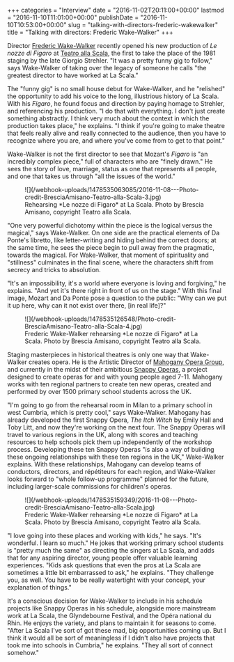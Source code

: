 +++
categories = "Interview"
date = "2016-11-02T20:11:00+00:00"
lastmod = "2016-11-10T11:01:00+00:00"
publishDate = "2016-11-10T10:53:00+00:00"
slug = "talking-with-directors-frederic-wakewalker"
title = "Talking with directors: Frederic Wake-Walker"
+++

Director [Frederic Wake-Walker](/scene/people/frederic-wake-walker/) recently opened his new production of *Le nozze di Figaro* at [Teatro alla Scala](/scene/companies/teatro-alla-scala/), the first to take the place of the 1981 staging by the late Giorgio Strehler. "It was a pretty funny gig to follow," says Wake-Walker of taking over the legacy of someone he calls "the greatest director to have worked at La Scala." 

The "funny gig" is no small house debut for Wake-Walker, and he "relished" the opportunity to add his voice to the long, illustrious history of La Scala. With his *Figaro*, he found focus and direction by paying homage to Strehler, and referencing his production. "I do that with everything. I don't just create something abstractly. I think very much about the context in which the production takes place," he explains. "I think if you're going to make theatre that feels really alive and really connected to the audience, then you have to recognize where you are, and where you've come from to get to that point."

Wake-Walker is not the first director to see that Mozart's *Figaro* is "an incredibly complex piece," full of characters who are "finely drawn." He sees the story of love, marriage, status as one that represents all people, and one that takes us through "all the issues of the world." 

<figure data-type="image">
![](/webhook-uploads/1478535063085/2016-11-08---Photo-credit-BresciaAmisano-Teatro-alla-Scala-3.jpg)
<figcaption>Rehearsing *Le nozze di Figaro* at La Scala. Photo by Brescia Amisano, copyright Teatro alla Scala.</figcaption>
</figure>

"One very powerful dichotomy within the piece is the logical versus the magical," says Wake-Walker. On one side are the practical elements of Da Ponte's libretto, like letter-writing and hiding behind the correct doors; at the same time, he sees the piece begin to pull away from the pragmatic, towards the magical. For Wake-Walker, that moment of spirituality and "stillness" culminates in the final scene, where the characters shift from secrecy and tricks to absolution.

"It's an impossibility, it's a world where everyone is loving and forgiving," he explains. "And yet it's there right in front of us on the stage." With this final image, Mozart and Da Ponte pose a question to the public: "Why can we put it up here, why can it not exist over there, [in real life]?"

<figure data-type="image">
![](/webhook-uploads/1478535126548/Photo-credit-BresciaAmisano-Teatro-alla-Scala-4.jpg)
<figcaption>Frederic Wake-Walker rehearsing *Le nozze di Figaro* at La Scala. Photo by Brescia Amisano, copyright Teatro alla Scala.</figcaption>
</figure>

Staging masterpieces in historical theatres is only one way that Wake-Walker creates opera. He is the Artistic Director of [Mahogany Opera Group](/scene/companies/mahogany-opera-group/), and currently in the midst of their ambitious [Snappy Operas](/great-ideas-snappy-operas/), a project designed to create operas for and with young people aged 7-11. Mahogany works with ten regional partners to create ten new operas, created and performed by over 1500 primary school students across the UK.

"I'm going to go from the rehearsal room in Milan to a primary school in west Cumbria, which is pretty cool," says Wake-Walker. Mahogany has already developed the first Snappy Opera, *The Itch Witch* by Emily Hall and Toby Litt, and now they're working on the next four. The Snappy Operas will travel to various regions in the UK, along with scores and teaching resources to help schools pick them up independently of the workshop process. Developing these ten Snappy Operas "is also a way of building these ongoing relationships with these ten regions in the UK," Wake-Walker explains. With these relationships, Mahogany can develop teams of conductors, directors, and répétiteurs for each region, and Wake-Walker looks forward to "whole follow-up programme" planned for the future, including larger-scale commissions for children's operas.

<figure data-type="image">
![](/webhook-uploads/1478535159349/2016-11-08---Photo-credit-BresciaAmisano-Teatro-alla-Scala.jpg)
<figcaption>Frederic Wake-Walker rehearsing *Le nozze di Figaro* at La Scala. Photo by Brescia Amisano, copyright Teatro alla Scala.</figcaption>
</figure>

"I love going into these places and working with kids," he says. "It's wonderful. I learn so much." He jokes that working primary school students is "pretty much the same" as directing the singers at La Scala, and adds that for any aspiring director, young people offer valuable learning experiences. "Kids ask questions that even the pros at La Scala are sometimes a little bit embarrassed to ask," he explains. "They challenge you, as well. You have to be really watertight with your concept, your explanation of things."

It's a conscious decision for Wake-Walker to include in his schedule projects like Snappy Operas in his schedule, alongside more mainstream work at La Scala, the Glyndebourne Festival, and the Opéra national du Rhin. He enjoys the variety, and plans to maintain it for seasons to come. "After La Scala I've sort of got these mad, big opportunities coming up. But I think it would all be sort of meaningless if I didn't also have projects that took me into schools in Cumbria," he explains. "They all sort of connect somehow."

